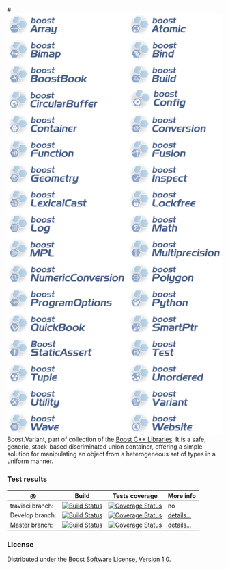#[![Boost.Variant](https://github.com/awulkiew/boost-logos/blob/master/logos.png)](http://boost.org/libs/variant)
Boost.Variant, part of collection of the [Boost C++ Libraries](http://github.com/boostorg). It is a safe, generic, stack-based discriminated union container, offering a simple solution for manipulating an object from a heterogeneous set of types in a uniform manner.

### Test results

@               | Build         | Tests coverage | More info
----------------|-------------- | -------------- |-----------
travisci branch: | [![Build Status](https://travis-ci.org/apolukhin/variant.svg?branch=travisci)](https://travis-ci.org/apolukhin/variant)  | [![Coverage Status](https://coveralls.io/repos/apolukhin/variant/badge.png?branch=travisci)](https://coveralls.io/r/apolukhin/variant?branch=travisci) | no
Develop branch: | [![Build Status](https://travis-ci.org/apolukhin/variant.svg?branch=develop)](https://travis-ci.org/apolukhin/variant)  | [![Coverage Status](https://coveralls.io/repos/apolukhin/variant/badge.png?branch=develop)](https://coveralls.io/r/apolukhin/variant?branch=develop) | [details...](http://www.boost.org/development/tests/develop/developer/variant.html)
Master branch:  | [![Build Status](https://travis-ci.org/apolukhin/variant.svg?branch=master)](https://travis-ci.org/apolukhin/variant)  | [![Coverage Status](https://coveralls.io/repos/apolukhin/variant/badge.png?branch=master)](https://coveralls.io/r/apolukhin/variant?branch=master) | [details...](http://www.boost.org/development/tests/master/developer/variant.html)

### License

Distributed under the [Boost Software License, Version 1.0](http://boost.org/LICENSE_1_0.txt).
